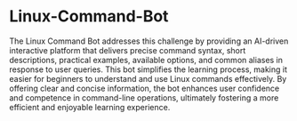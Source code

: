 # Linux-Command-Bot
   The Linux Command Bot addresses this challenge by providing an AI-driven interactive platform that delivers precise command syntax, short descriptions, practical examples, available options, and common aliases in response to user queries. This bot simplifies the learning process, making it easier for beginners to understand and use Linux commands effectively. By offering clear and concise information, the bot enhances user confidence and competence in command-line operations, ultimately fostering a more efficient and enjoyable learning experience.

              
